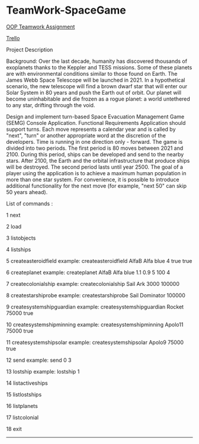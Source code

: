 # TeamWork-SpaceGame



[OOP Teamwork Assignment](https://gitlab.com/Angerfist/teamwork-spacegame/blob/master/Space%20OOP%20Teamwork%20Assignment.docx)

[Trello](https://trello.com/b/nmXMBkkk/oop-timniki)


Project Description

Background:
Over the last decade, humanity has discovered thousands of exoplanets thanks to the Keppler and TESS missions.  Some of these planets are with environmental conditions similar to those found on Earth. The James Webb Space Telescope will be launched in 2021. In a hypothetical scenario, the new telescope will find a brown dwarf star that will enter our Solar System in 80 years and push the Earth out of orbit. Our planet will become uninhabitable and die frozen as a rogue planet: a world untethered to any star, drifting through the void.

Design and implement turn-based Space Evacuation Management Game (SEMG) Console Application.
Functional Requirements
Application should support turns. Each move represents a calendar year and is called by "next", "turn" or another appropriate word at the discretion of the developers. Time is running in one direction only - forward. The game is divided into two periods. The first period is 80 moves between 2021 and 2100. During this period, ships can be developed and send to the nearby stars. After 2100, the Earth and the orbital infrastructure that produce ships will be destroyed. The second period lasts until year 2500. The goal of a player using the application is to achieve a maximum human population in more than one star system. For convenience, it is possible to introduce additional functionality for the next move (for example, "next 50" can skip 50 years ahead).


List of commands :

1  next

2  load

3  listobjects

4  listships

5  createasteroidfield      example: createasteroidfield AlfaB Alfa blue 4 true true

6  createplanet             example: createplanet AlfaB Alfa blue 1.1 0.9 5 100 4

7  createcolonialship       example: createcolonialship Sail Ark 3000 100000

8  createstarshiprobe       example: createstarshiprobe Sail Dominator 100000

9  createsystemshipguardian example: createsystemshipguardian Rocket 75000 true

10 createsystemshipminning  example: createsystemshipminning Apolo11 75000 true

11 createsystemshipsolar    example: createsystemshipsolar Apolo9 75000 true

12 send                     example: send 0 3

13 lostship                 example: lostship 1

14 listactiveships

15 listlostships

16 listplanets

17 listcolonial

18 exit

******************************************************************************

